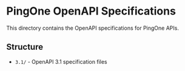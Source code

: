 # PingOne OpenAPI Specifications

This directory contains the OpenAPI specifications for PingOne APIs.

## Structure

- `3.1/` - OpenAPI 3.1 specification files
